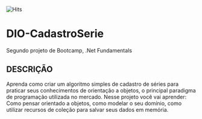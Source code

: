 ![Hits](https://hitcounter.pythonanywhere.com/count/tag.svg?url=https://github.com/wizardigor/DIO-CadastroSerie)

# DIO-CadastroSerie
 Segundo projeto de Bootcamp, .Net Fundamentals
## DESCRIÇÃO
Aprenda como criar um algoritmo simples de cadastro de séries para praticar seus conhecimentos de orientação a objetos, o principal paradigma de programação utilizada no mercado. Nesse projeto você vai aprender: Como pensar orientado a objetos, como modelar o seu domínio, como utilizar recursos de coleção para salvar seus dados em memória.
